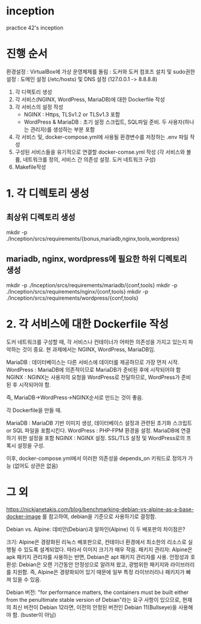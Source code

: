 # inception
practice 42's inception

# 진행 순서

환경설정
: VirtualBox에 가상 운영체제를 돌림
: 도커와 도커 컴포즈 설치 및 sudo권한 설정
: 도메인 설정 (/etc/hosts) 및 DNS 설정 (127.0.0.1 -> 8.8.8.8)

1. 각 디렉토리 생성
2. 각 서비스(NGINX, WordPress, MariaDB)에 대한 Dockerfile 작성
3. 각 서비스의 설정 작성
   - NGINX : Https, TLSv1.2 or TLSv1.3 포함
   - WordPress & MariaDB : 초기 설정 스크립트, SQL파일 준비. 두 사용자(하나는 관리자)를 생성하는 부분 포함
4. 각 서비스 및, docker-compose.yml에 사용될 환경변수를 저장하는 .env 파일 작성
5. 구성된 서비스들을 유기적으로 연결할 docker-comse.yml 작성 (각 서비스와 볼륨, 네트워크를 정의, 서비스 간 의존성 설정. 도커 네트워크 구성)
6. Makefile작성 

# 1. 각 디렉토리 생성

## 최상위 디렉토리 생성
mkdir -p ./Inception/srcs/requirements/{bonus,mariadb,nginx,tools,wordpress}

## mariadb, nginx, wordpress에 필요한 하위 디렉토리 생성
mkdir -p ./Inception/srcs/requirements/mariadb/{conf,tools}
mkdir -p ./Inception/srcs/requirements/nginx/{conf,tools}
mkdir -p ./Inception/srcs/requirements/wordpress/{conf,tools}


# 2. 각 서비스에 대한 Dockerfile 작성

도커 네트워크를 구성할 때, 각 서비스나 컨테이너가 어떠한 의존성을 가지고 있는지 파악하는 것이 중요.
현 과제에서는 NGINX, WordPress, MariaDB임.

MariaDB : 데이터베이스는 다른 서비스에 데이터를 제공하므로 가장 먼저 시작.
WordPress : MariaDB에 의존적이므로 MariaDB가 준비된 후에 시작되어야 함
NGINX : NGINX는 사용자의 요청을 WordPress로 전달하므로, WordPress가 준비된 후 시작되어야 함.

즉, MariaDB->WordPress->NGINX순서로 만드는 것이 좋음.

각 Dockerfile을 만들 때.

MariaDB : MariaDB 기반 이미지 생성, 데이터베이스 설정과 관련된 초기화 스크립트 or SQL 파일을 포함시킨다.
WordPress : PHP-FPM 환경을 설정. MariaDB에 연결하기 위한 설정을 포함
NGINX : NGINX 설정. SSL/TLS 설정 및 WordPress로의 프록시 설정을 구성.

이후, docker-compose.yml에서 이러한 의존성을 depends_on 키워드로 정의가 가능 (없어도 상관은 없음)

# 그 외
https://nickjanetakis.com/blog/benchmarking-debian-vs-alpine-as-a-base-docker-image
를 참고하여, debian을 기준으로 사용하기로 결정함. 

Debian vs. Alpine:
데비안(Debian)과 알파인(Alpine) 이 두 배포판의 차이점은?

크기: Alpine은 경량화된 리눅스 배포판으로, 컨테이너 환경에서 최소한의 리소스로 실행될 수 있도록 설계되었다. 따라서 이미지 크기가 매우 작음.
패키지 관리자: Alpine은 apk 패키지 관리자를 사용하는 반면, Debian은 apt 패키지 관리자를 사용.
안정성과 호환성: Debian은 오랜 기간동안 안정성으로 알려져 왔고, 광범위한 패키지와 라이브러리를 지원함. 즉, Alpine은 경량화되어 있기 때문에 일부 특정 라이브러리나 패키지가 빠져 있을 수 있음.

Debian 버전:
"for performance matters, the containers must be built either from the penultimate stable version of Debian"라는 요구 사항이 있으므로, 현재의 최신 버전이 Debian 12라면, 이전의 안정된 버전인 Debian 11(Bullseye)을 사용해야 함. (buster이 아님)
